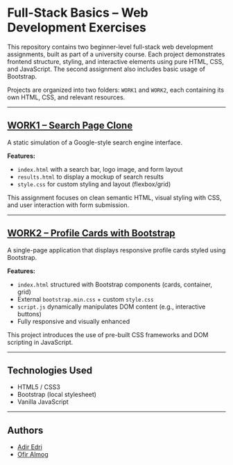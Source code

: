 # Full-Stack Basics – Web Development Exercises

This repository contains two beginner-level full-stack web development assignments, built as part of a university course. Each project demonstrates frontend structure, styling, and interactive elements using pure HTML, CSS, and JavaScript. The second assignment also includes basic usage of Bootstrap.

Projects are organized into two folders: `WORK1` and `WORK2`, each containing its own HTML, CSS, and relevant resources.

---

## [WORK1 – Search Page Clone](https://github.com/adiredri/Basic-Full-Stack/tree/main/WORK1)

A static simulation of a Google-style search engine interface.

**Features:**
- `index.html` with a search bar, logo image, and form layout  
- `results.html` to display a mockup of search results  
- `style.css` for custom styling and layout (flexbox/grid)  

This assignment focuses on clean semantic HTML, visual styling with CSS, and user interaction with form submission.

---

## [WORK2 – Profile Cards with Bootstrap](https://github.com/adiredri/Basic-Full-Stack/tree/main/WORK2)

A single-page application that displays responsive profile cards styled using Bootstrap.

**Features:**
- `index.html` structured with Bootstrap components (cards, container, grid)  
- External `bootstrap.min.css` + custom `style.css`  
- `script.js` dynamically manipulates DOM content (e.g., interactive buttons)  
- Fully responsive and visually enhanced

This project introduces the use of pre-built CSS frameworks and DOM scripting in JavaScript.

---

## Technologies Used

- HTML5 / CSS3  
- Bootstrap (local stylesheet)  
- Vanilla JavaScript

---

## Authors

- [Adir Edri](https://github.com/adiredri)
- [Ofir Almog](https://github.com/Ofigu)
